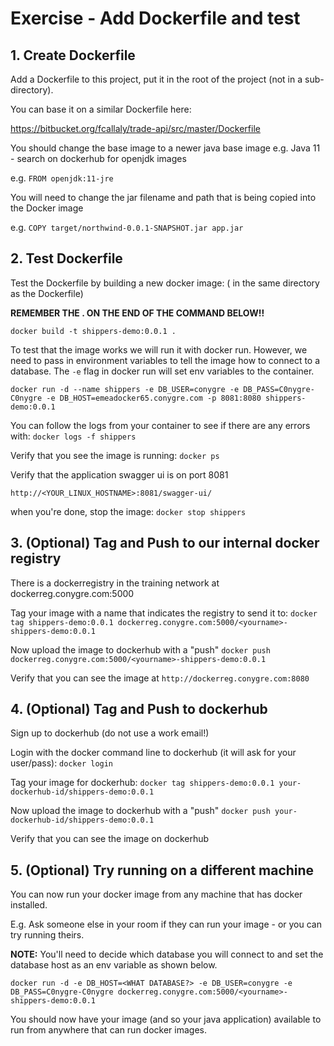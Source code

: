 # Exercise - Add Dockerfile and test

## 1. Create Dockerfile

Add a Dockerfile to this project, put it in the root of the project (not in a sub-directory).

You can base it on a similar Dockerfile here:

https://bitbucket.org/fcallaly/trade-api/src/master/Dockerfile

You should change the base image to a newer java base image e.g. Java 11 - search on dockerhub for openjdk images

e.g. ```FROM openjdk:11-jre```

You will need to change the jar filename and path that is being copied into the Docker image

e.g. ```COPY target/northwind-0.0.1-SNAPSHOT.jar app.jar```

## 2. Test Dockerfile

Test the Dockerfile by building a new docker image: ( in the same directory as the Dockerfile)

**REMEMBER THE . ON THE END OF THE COMMAND BELOW!!**

```docker build -t shippers-demo:0.0.1 .```

To test that the image works we will run it with docker run. However, we need to pass in environment variables
to tell the image how to connect to a database. The ```-e``` flag in docker run will set env variables to the container.

```docker run -d --name shippers -e DB_USER=conygre -e DB_PASS=C0nygre-C0nygre -e DB_HOST=emeadocker65.conygre.com -p 8081:8080 shippers-demo:0.0.1```

You can follow the logs from your container to see if there are any errors with:
```docker logs -f shippers```

Verify that you see the image is running:
```docker ps```

Verify that the application swagger ui is on port 8081

```http://<YOUR_LINUX_HOSTNAME>:8081/swagger-ui/```

when you're done, stop the image:
```docker stop shippers```

## 3. (Optional) Tag and Push to our internal docker registry

There is a dockerregistry in the training network at dockerreg.conygre.com:5000

Tag your image with a name that indicates the registry to send it to:
```docker tag shippers-demo:0.0.1 dockerreg.conygre.com:5000/<yourname>-shippers-demo:0.0.1```

Now upload the image to dockerhub with a "push"
```docker push dockerreg.conygre.com:5000/<yourname>-shippers-demo:0.0.1```

Verify that you can see the image at ```http://dockerreg.conygre.com:8080```

## 4. (Optional) Tag and Push to dockerhub

Sign up to dockerhub (do not use a work email!)

Login with the docker command line to dockerhub (it will ask for your user/pass):
```docker login```

Tag your image for dockerhub:
```docker tag shippers-demo:0.0.1 your-dockerhub-id/shippers-demo:0.0.1```

Now upload the image to dockerhub with a "push"
```docker push your-dockerhub-id/shippers-demo:0.0.1```

Verify that you can see the image on dockerhub

## 5. (Optional) Try running on a different machine

You can now run your docker image from any machine that has docker installed.

E.g. Ask someone else in your room if they can run your image - or you can try running theirs.

**NOTE:** You'll need to decide which database you will connect to and set the database host as an env variable as shown below.

```
docker run -d -e DB_HOST=<WHAT DATABASE?> -e DB_USER=conygre -e DB_PASS=C0nygre-C0nygre dockerreg.conygre.com:5000/<yourname>-shippers-demo:0.0.1
```

You should now have your image (and so your java application) available to run from anywhere that can run docker images.


